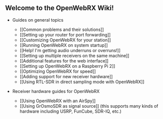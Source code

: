 ## Welcome to the OpenWebRX Wiki!

* Guides on general topics
  * [[Common problems and their solutions]]
  * [[Setting up your router for port forwarding]]
  * [[Customizing OpenWebRX for your station]]
  * [[Running OpenWebRX on system startup]]
  * [[Help! I'm getting audio underruns or overruns!]]
  * [[Setting up multiple receivers on the same machine]]
  * [[Additional features for the web interface]]
  * [[Setting up OpenWebRX on a Raspberry Pi 2]]
  * [[Optimizing OpenWebRX for speed]]
  * [[Adding support for new receiver hardware]]
  * [[Using RTL-SDR in direct sampling mode with OpenWebRX]]

* Receiver hardware guides for OpenWebRX
    * [[Using OpenWebRX with an AirSpy]]
    * [[Using GrOsmoSDR as signal source]] (this supports many kinds of hardware including USRP, FunCube, SDR-IQ, etc.)
